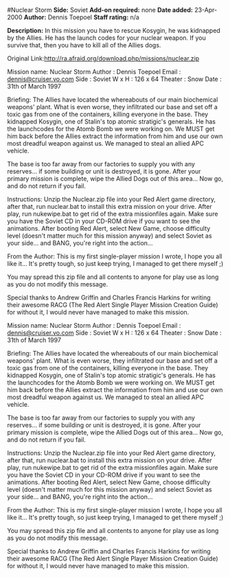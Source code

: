 #Nuclear Storm
**Side:** Soviet
**Add-on required:** none
**Date added:** 23-Apr-2000
**Author:** Dennis Toepoel
**Staff rating:** n/a

**Description:** In this mission you have to rescue Kosygin, he was kidnapped by the Allies. He has the launch codes for your nuclear weapon. If you survive that, then you have to kill all of the Allies dogs.

Original Link:http://ra.afraid.org/download.php/missions/nuclear.zip

Mission name:  Nuclear Storm
Author      :  Dennis Toepoel
Email       :  dennis@cruiser.vo.com
Side        :  Soviet
W x H       :  126 x 64
Theater     :  Snow
Date        :  31th of March 1997

Briefing:
The Allies have located the whereabouts of our main biochemical weapons'
plant. What is even worse, they infiltrated our base and set off a toxic gas
from one of the containers, killing everyone in the base. They kidnapped
Kosygin, one of Stalin's top atomic stratigic's generals. He has the
launchcodes for the Atomb Bomb we were working on. We MUST get him back
before the Allies extract the information from him and use our own most
dreadful weapon against us. We managed to steal an allied APC vehicle.

The base is too far away from our factories to supply you with any
reserves... if some building or unit is destroyed, it is gone. After your
primary mission is complete, wipe the Allied Dogs out of this area... Now go,
and do not return if you fail.

Instructions:
Unzip the Nuclear.zip file into your Red Alert game directory, after that,
run nuclear.bat to install this extra mission on your drive.
After play, run nukewipe.bat to get rid of the extra missionfiles again.
Make sure you have the Soviet CD in your CD-ROM drive if you want to see the
animations.
After booting Red Alert, select New Game, choose difficulty level (doesn't
matter much for this mission anyway) and select Soviet as your side... and
BANG, you're right into the action...

From the Author:
This is my first single-player mission I wrote, I hope you all like it...
It's pretty tough, so just keep trying, I managed to get there myself ;)

You may spread this zip file and all contents to anyone for play use as long
as you do not modify this message.

Special thanks to Andrew Griffin and Charles Francis Harkins for writing
their awesome RACG (The Red Alert Single Player Mission Creation Guide) for
without it, I would never have managed to make this mission.


Mission name:  Nuclear Storm
Author      :  Dennis Toepoel
Email       :  dennis@cruiser.vo.com
Side        :  Soviet
W x H       :  126 x 64
Theater     :  Snow
Date        :  31th of March 1997

Briefing:
The Allies have located the whereabouts of our main biochemical weapons'
plant. What is even worse, they infiltrated our base and set off a toxic gas
from one of the containers, killing everyone in the base. They kidnapped
Kosygin, one of Stalin's top atomic stratigic's generals. He has the
launchcodes for the Atomb Bomb we were working on. We MUST get him back
before the Allies extract the information from him and use our own most
dreadful weapon against us. We managed to steal an allied APC vehicle.

The base is too far away from our factories to supply you with any
reserves... if some building or unit is destroyed, it is gone. After your
primary mission is complete, wipe the Allied Dogs out of this area... Now go,
and do not return if you fail.

Instructions:
Unzip the Nuclear.zip file into your Red Alert game directory, after that,
run nuclear.bat to install this extra mission on your drive.
After play, run nukewipe.bat to get rid of the extra missionfiles again.
Make sure you have the Soviet CD in your CD-ROM drive if you want to see the
animations.
After booting Red Alert, select New Game, choose difficulty level (doesn't
matter much for this mission anyway) and select Soviet as your side... and
BANG, you're right into the action...

From the Author:
This is my first single-player mission I wrote, I hope you all like it...
It's pretty tough, so just keep trying, I managed to get there myself ;)

You may spread this zip file and all contents to anyone for play use as long
as you do not modify this message.

Special thanks to Andrew Griffin and Charles Francis Harkins for writing
their awesome RACG (The Red Alert Single Player Mission Creation Guide) for
without it, I would never have managed to make this mission.
